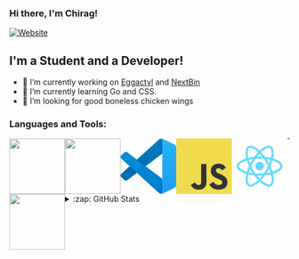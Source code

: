 ### Hi there, I'm Chirag!

[![Website](https://img.shields.io/website?label=chiragdev.xyz&style=for-the-badge&url=https://chiragdev.xyz)](https://chiragdev.xyz)

## I'm a Student and a Developer!

- 🐶 I’m currently working on [Eggactyl](https://eggactyl.cloud) and [NextBin](https://github.com/chirag350/Nextbin)
- :brain: I’m currently learning Go and CSS.
- 🥘 I’m looking for good boneless chicken wings

### Languages and Tools:

<img src="https://polypane.app/static/5df5528946772487a6ab462ff2125f26/icon.png" height="100" width="100" style="display: inline-block;align: left;float: left;">

<img src="https://upload.wikimedia.org/wikipedia/commons/thumb/a/a5/Archlinux-icon-crystal-64.svg/768px-Archlinux-icon-crystal-64.svg.png" height="100" width="100" style="display: inline-block;align: left;float: left;">

<img src="https://raw.githubusercontent.com/github/explore/80688e429a7d4ef2fca1e82350fe8e3517d3494d/topics/visual-studio-code/visual-studio-code.png" height="100" width="100" style="display: inline-block;align: left;float: left;">

<img src="https://raw.githubusercontent.com/github/explore/80688e429a7d4ef2fca1e82350fe8e3517d3494d/topics/javascript/javascript.png" height="100" width="100" style="display: inline-block;align: left;float: left;">

<img src="https://raw.githubusercontent.com/github/explore/80688e429a7d4ef2fca1e82350fe8e3517d3494d/topics/react/react.png" height="100" width="100" style="display: inline-block;align: left;float: left;">

<img src="https://kde.org/stuff/clipart/logo/kde-logo-white-gray-rounded-3000x3000.png" height="100" width="100" style="display: inline-block;align: left;float: left;">

---
   
   
<details>
  <summary>:zap: GitHub Stats</summary>

  <img align="left" alt="chirag350's GitHub Stats" src="https://github-readme-stats.vercel.app/api?username=chirag350" />

</details>
